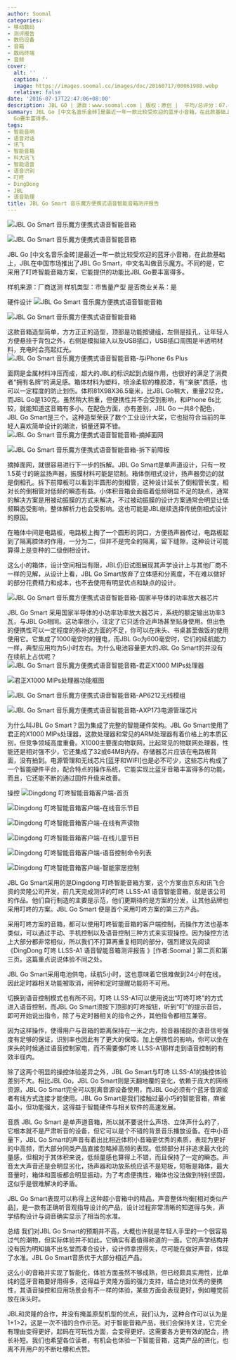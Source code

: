```yaml
---
author: Soomal
categories:
- 移动数码
- 测评报告
- 数码设备
- 音箱
- 数码终端
- 音频
cover:
  alt: ''
  caption: ''
  image: https://images.soomal.cc/images/doc/20160717/00061988.webp
  relative: false
date: '2016-07-17T22:47:06+08:00'
description: JBL GO | 源自：www.soomal.com | 版权：原创 |  平均/总评分：07.65/153
summary: JBL Go [中文名音乐金砖]是最近一年一款比较受欢迎的蓝牙小音箱，在此款基础上，JBL在中国市场推出了JBL Go Smart，中文名叫做音乐魔方。不同的是，它采用了叮咚智能音箱方案，它能提供的功能比JBL
  Go要丰富得多。
tags:
- 智能音响
- 语音对话
- 讯飞
- 智能音箱
- 科大讯飞
- 智能语音
- 语音识别
- 叮咚
- DingDong
- JBL
- 语音助理
title: JBL Go Smart 音乐魔方便携式语音智能音箱测评报告
---
```


![JBL Go Smart 音乐魔方便携式语音智能音箱](https://images.soomal.cc/images/doc/20160717/00061975_01.webp)



![JBL Go Smart 音乐魔方便携式语音智能音箱](https://images.soomal.cc/images/doc/20160717/00061976_01.webp)



JBL Go [中文名音乐金砖]是最近一年一款比较受欢迎的蓝牙小音箱，在此款基础上，JBL在中国市场推出了JBL Go Smart，中文名叫做音乐魔方。不同的是，它采用了叮咚智能音箱方案，它能提供的功能比JBL Go要丰富得多。


样机来源：厂商送测
样机类型：市售量产型
是否商业关系：是

硬件设计
![JBL Go Smart 音乐魔方便携式语音智能音箱](https://images.soomal.cc/images/doc/20160717/00061978_01.webp)




![JBL Go Smart 音乐魔方便携式语音智能音箱](https://images.soomal.cc/images/doc/20160717/00061977_01.webp)




这款音箱造型简单，方方正正的造型，顶部是功能按键组，左侧是挂孔，让年轻人方便悬挂于背包之外，右侧是模拟输入以及USB插口，USB插口周围是半透明材料，充电时会亮起红光。
![JBL Go Smart 音乐魔方便携式语音智能音箱-与iPhone 6s Plus](https://images.soomal.cc/images/doc/20160623/00061537_01.webp)




面网是金属材料冲压而成，超大的JBL的标识起到点缀作用，也很好的满足了消费者“拥有名牌”的满足感。箱体材料为塑料，喷涂柔软的橡胶漆，有“亲肤”质感，也可以一定程度的防止划伤。体积81X98X36.5毫米，比JBL Go稍大，重量212克，而JBL Go是130克。虽然稍大稍重，但便携性并不会受到影响，和iPhone 6s比较，就能知道这音箱有多小。在配色方面，亦有差别，JBL Go 一共8个配色，JBL Go Smart是三个。这种造型荣获了数个工业设计大奖，它也挺符合当前的年轻人喜欢简单设计的潮流，销量还算不错。
![JBL Go Smart 音乐魔方便携式语音智能音箱-摘掉面网](https://images.soomal.cc/images/doc/20160623/00061545_01.webp)




![JBL Go Smart 音乐魔方便携式语音智能音箱-拆下前障板](https://images.soomal.cc/images/doc/20160623/00061546_01.webp)




摘掉面网，就很容易进行下一步的拆解。JBL Go Smart是单声道设计，只有一枚1.5英寸的碗盆扬声器，振膜材料可能是铝制。箱体倒相式设计，扬声器旁边的就是倒相孔。拆下前障板可以看到半圆形的倒相管，这种设计延长了倒相管长度，相对长的倒相管对低频的瞬态有益。小体积音箱会面临着低频明显不足的缺点，通常的解决方案是用被动振膜的方式来解决，不过被动振膜的设计方案通常会明显让低频瞬态受影响，整体解析力也会受影响。这也可能是JBL继续选择传统倒相式设计的原因。

在箱体中间是电路板，电路板上掏了一个圆形的洞口，方便扬声器传过，电路板起到了隔离腔体的作用，一分为二，但并不是完全的隔离，留下缝隙，这种设计可能算得上是变种的二级倒相设计。

这么小的箱体，设计空间相当有限，JBL仍旧试图展现其声学设计上与其他厂商不一样的见解，从设计上看，JBL Go Smart放弃了立体感和分离度，不在难以做好的部分花费精力和成本，也不去使用有明显优点和缺点的设计。

![JBL Go Smart 音乐魔方便携式语音智能音箱-国家半导体的功率放大器芯片](https://images.soomal.cc/images/doc/20160623/00061550.webp)




JBL Go Smart 采用国家半导体的小功率功率放大器芯片，系统的额定输出功率3瓦，与JBL Go相同。这功率很小，注定了它只适合近声场甚至贴身使用。但出色的便携性可以一定程度的弥补这方面的不足，你可以在床头、书桌甚至做饭的使用使用它。它集成了1000毫安时的锂电，而JBL Go为600毫安时，它们的续航能力一样，典型应用均为5小时左右。为什么电池容量更大的JBL Go Smart的并没有在续航上占优呢？
![JBL Go Smart 音乐魔方便携式语音智能音箱-君正X1000 MIPs处理器](https://images.soomal.cc/images/doc/20160623/00061547_01.webp)




![君正X1000 MIPs处理器功能框图](https://images.soomal.cc/images/doc/20160717/00061981_01.webp)




![JBL Go Smart 音乐魔方便携式语音智能音箱-AP6212无线模组](https://images.soomal.cc/images/doc/20160623/00061548_01.webp)




![JBL Go Smart 音乐魔方便携式语音智能音箱-AXP173电源管理芯片](https://images.soomal.cc/images/doc/20160623/00061549_01.webp)




为什么叫JBL Go Smart？因为集成了完整的智能硬件架构。JBL Go Smart使用了君正的X1000 MIPs处理器，这款处理器和常见的ARM处理器有着价格上的本质区别，但竞争领域高度重叠。X1000主要面向物联网，比起常见的物联网处理器，性能还是相对强不少，它还集成了32或64MB内存。存储器芯片应该在电路板背面，没有拍到。电源管理和无线芯片[蓝牙和WIFI]也是必不可少，这些芯片构成了一个智能硬件平台，配合特点的操作系统，它能实现比蓝牙音箱丰富得多的功能，而且，它还能不断的通过固件升级来改善。

操控
![Dingdong 叮咚智能音箱客户端-首页](https://images.soomal.cc/images/doc/20160717/00061982_01.webp)




![Dingdong 叮咚智能音箱客户端-在线音乐节目](https://images.soomal.cc/images/doc/20160717/00061983_01.webp)




![Dingdong 叮咚智能音箱客户端-在线有声读物](https://images.soomal.cc/images/doc/20160717/00061984_01.webp)




![Dingdong 叮咚智能音箱客户端-在线儿童节目](https://images.soomal.cc/images/doc/20160717/00061985_01.webp)




![Dingdong 叮咚智能音箱客户端-语音控制命令列表](https://images.soomal.cc/images/doc/20160717/00061986_01.webp)




![Dingdong 叮咚智能音箱客户端-智能家居控制](https://images.soomal.cc/images/doc/20160717/00061987_01.webp)




JBL Go Smart采用的是Dingdong 叮咚智能音箱方案，这个方案由京东和讯飞合资的灵隆公司开发，前几天完成测评的叮咚 LLSS-A1 语音智能音箱，就是该公司的作品。他们自行制造的主要是示范，他们更期待的是方案的分发，让其他品牌也采用叮咚的方案。JBL Go Smart 便是首个采用叮咚方案的第三方产品。

采用叮咚方案的音箱，都可以使用叮咚智能音箱的客户端控制，而操作方法也基本类似，可以通过手动、手机控制以及语音控制三种方式来实现操控。因为操控方法上大部分都非常相似，所以我们不打算再重复相同的部分，强烈建议先阅读《DingDong 叮咚 LLSS-A1 语音智能音箱测评报告 》[作者:Soomal ]
第二页和第三页。这篇重点说说体验不同之处。

JBL Go Smart采用电池供电，续航5小时，这也意味着它很难做到24小时在线，因此定时器相关功能被取消，闹钟和定时提醒功能将不可用。

切换到语音控制模式也有所不同，叮咚 LLSS-A1可以使用说出“叮咚叮咚”的方式进入语音控制，而JBL Go Smart须按下顶部的叮咚按钮，听到“叮”的提示音后，即可开始说出指令，除了与定时器相关的指令之外，其他指令都相互兼容。

因为这样操作，使得用户与音箱的距离保持在一米之内，拾音器捕捉的语音信号强度有足够的保证，识别率也因此有了更大的保障。加上便携性的影响，你可以坐在床头的时候通过语音控制家电，而不需要像叮咚 LLSS-A1那样走到语音控制的有效半径内。

除了这两个明显的操控体验差异之外，JBL Go Smart与叮咚 LLSS-A1的操控体验差别不大。相比JBL Go，JBL Go Smart则是天翻地覆的变化，依赖于庞大的网络资源，JBL Go Smart完全可以脱离音源设备使用，而JBL Go必须有个蓝牙音源或者有线方式连接才能使用。JBL Go Smart是我们接触过最小巧的智能音箱，麻雀虽小，但功能强大，这得益于智能硬件与相关软件的高速发展。

音质
JBL Go Smart 是单声道音箱，所以就不要说什么声场、立体声什么的了，它根本就不是严肃听音的设备，但它可以是个不错的背景音乐播放设备。在中小音量下，JBL Go Smart的声音有着出比相近体积小音箱更优秀的素质，表现为更好的中高频，而大部分同类产品直接忽略掉高频的表现。低频部分并非追求最大化的量感，但相对于其体积来说，低频量感也算得上不错，而且保持了一定的瞬态。声音太大声音还是会明显劣化，扬声器和功放系统应该不是短板，短板是箱体，最大音量时，箱体和面板都会明显振动，为了考虑便携性，箱体也没法做到特别坚固，这似乎是很难解决的矛盾。

JBL Go Smart表现可以称得上这种超小音箱中的精品，声音整体均衡[相对类似产品]，是一款有正确听音观指导设计的产品，设计过程非常清晰的知道得与失，声学结构设计与调音确实显示了相当的水准。

总结
我们对JBL Go Smart的预期并不高，大概也许就是年轻人手里的一个很容易过气的潮物，但实际体验并不如此，它确实有着值得称道的一面。它的声学结构并没有因为明知搞不出名堂而凑合设计，设计师拿捏得失，尽可能在做好声音，体现了水准。JBL Go Smart音质优于大部分相近产品。

这么小的音箱并实现了智能化，体验方面虽然不够成熟，但已经颇具实用性，比单纯的蓝牙音箱要好用得多，这得益于灵隆方面的强力支持，结合绝对优秀的便携性，其语音操控和应用场景会有不一样的体验，某些方面会表现更好，例如睡觉前放在床头时。

JBL和灵隆的合作，并没有掩盖原型机型的优点，我们认为，这种合作可以认为是1+1>2，这是一次不错的合作示范。对于智能音箱产品，我们会保持关注，它完全有理由变得更好，起码在可玩性方面，会变得更好。这需要各方更有效的配合，扬长补短。我们也希望各位读者，有机会也体验一下智能音箱，这类产品的进化，也离不开用户的不断吐槽和点赞。